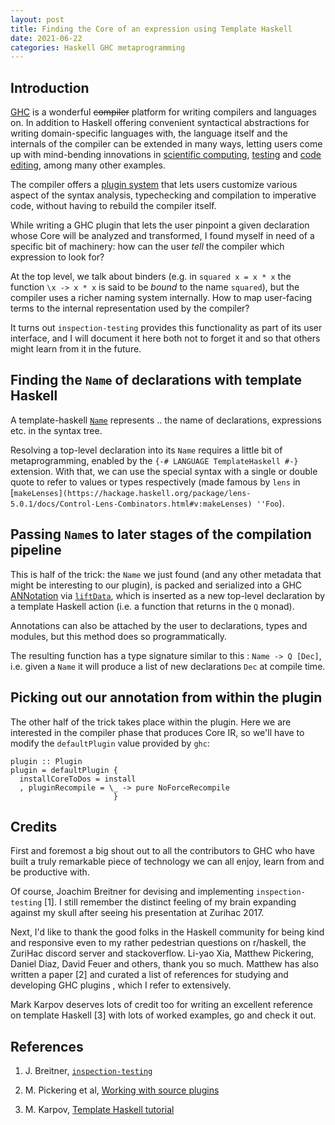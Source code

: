 ```yaml
---
layout: post
title: Finding the Core of an expression using Template Haskell
date: 2021-06-22
categories: Haskell GHC metaprogramming
---
```


## Introduction

[GHC](https://www.haskell.org/ghc/) is a wonderful ~~compiler~~ platform for writing compilers and languages on. In addition to Haskell offering convenient syntactical abstractions for writing domain-specific languages with, the language itself and the internals of the compiler can be extended in many ways, letting users come up with mind-bending innovations in [scientific computing](http://conal.net/papers/compiling-to-categories/compiling-to-categories.pdf), [testing](https://hackage.haskell.org/package/inspection-testing) and [code editing](https://haskellwingman.dev/), among many other examples.

The compiler offers a [plugin system](https://downloads.haskell.org/ghc/latest/docs/html/users_guide/extending_ghc.html#compiler-plugins) that lets users customize various aspect of the syntax analysis, typechecking and compilation to imperative code, without having to rebuild the compiler itself.

While writing a GHC plugin that lets the user pinpoint a given declaration whose Core will be analyzed and transformed, I found myself in need of a specific bit of machinery: how can the user _tell_ the compiler which expression to look for?

At the top level, we talk about binders (e.g. in `squared x = x * x` the function `\x -> x * x` is said to be _bound_ to the name `squared`), but the compiler uses a richer naming system internally. How to map user-facing terms to the internal representation used by the compiler?

It turns out `inspection-testing` provides this functionality as part of its user interface, and I will document it here both not to forget it and so that others might learn from it in the future.


## Finding the `Name` of declarations with template Haskell

A template-haskell [`Name`](https://hackage.haskell.org/package/template-haskell-2.17.0.0/docs/Language-Haskell-TH.html#t:Name) represents .. the name of declarations, expressions etc. in the syntax tree.

Resolving a top-level declaration into its `Name` requires a little bit of metaprogramming, enabled by the `{-# LANGUAGE TemplateHaskell #-}` extension. With that, we can use the special syntax with a single or double quote to refer to values or types respectively (made famous by `lens` in [`makeLenses](https://hackage.haskell.org/package/lens-5.0.1/docs/Control-Lens-Combinators.html#v:makeLenses) ''Foo`).

## Passing `Name`s to later stages of the compilation pipeline

This is half of the trick: the `Name` we just found (and any other metadata that might be interesting to our plugin), is packed and serialized into a GHC [ANNotation](http://downloads.haskell.org/~ghc/latest/docs/html/users_guide/extending_ghc.html#source-annotations) via [`liftData`](https://hackage.haskell.org/package/template-haskell-2.17.0.0/docs/Language-Haskell-TH-Syntax.html#v:liftData), which is inserted as a new top-level declaration by a template Haskell action (i.e. a function that returns in the `Q` monad).

Annotations can also be attached by the user to declarations, types and modules, but this method does so programmatically.

The resulting function has a type signature similar to this : `Name -> Q [Dec]`, i.e. given a `Name` it will produce a list of new declarations `Dec` at compile time.

## Picking out our annotation from within the plugin

The other half of the trick takes place within the plugin. Here we are interested in the compiler phase that produces Core IR, so we'll have to modify the `defaultPlugin` value provided by `ghc`:

```
plugin :: Plugin
plugin = defaultPlugin {
  installCoreToDos = install
  , pluginRecompile = \_ -> pure NoForceRecompile
                       }
```







## Credits

First and foremost a big shout out to all the contributors to GHC who have built a truly remarkable piece of technology we can all enjoy, learn from and be productive with.

Of course, Joachim Breitner for devising and implementing `inspection-testing` [1]. I still remember the distinct feeling of my brain expanding against my skull after seeing his presentation at Zurihac 2017.

Next, I'd like to thank the good folks in the Haskell community for being kind and responsive even to my rather pedestrian questions on r/haskell, the ZuriHac discord server and stackoverflow. Li-yao Xia, Matthew Pickering, Daniel Diaz, David Feuer and others, thank you so much. Matthew has also written a paper [2] and curated a list of references for studying and developing GHC plugins , which I refer to extensively.

Mark Karpov deserves lots of credit too for writing an excellent reference on template Haskell [3] with lots of worked examples, go and check it out.


## References

1) J. Breitner, [`inspection-testing`](https://github.com/nomeata/inspection-testing)

2) M. Pickering et al, [Working with source plugins](https://mpickering.github.io/papers/working-with-source-plugins.pdf)

3) M. Karpov, [Template Haskell tutorial](https://markkarpov.com/tutorial/th.html)

